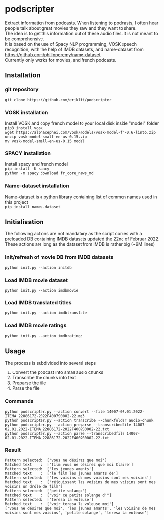 # podscripter
Extract information from podcasts. When listening to podcasts, I often hear people talk about great movies they saw and they want to share.  
The idea is to get this information out of these audio files. It is not meant to be comprehensive.  
It is based on the use of Spacy NLP programming, VOSK speech recognition, with the help of IMDB datasets, and name-dataset from  https://github.com/philipperemy/name-dataset  
Currently only works for movies, and french podcasts.
## Installation
### git repository
`git clone https://github.com/erikltt/podscripter`
### VOSK installation
Install VOSK and copy french model to your local disk inside "model" folder  
`pip3 install vosk`  
`wget https://alphacephei.com/vosk/models/vosk-model-fr-0.6-linto.zip`  
`unzip vosk-model-small-en-us-0.15.zip`  
`mv vosk-model-small-en-us-0.15 model` 
### SPACY installation
Install spacy and french model  
`pip install -U spacy`  
`python -m spacy download fr_core_news_md`
### Name-dataset installation
Name-dataset is a python library containing list of common names used in this project  
`pip install names-dataset`
## Initialisation
The following actions are not mandatory as the script comes with a preloaded DB containing IMDB datasets updated the 22nd of Februar 2022.  
These actions are long as the dataset from IMDB is rather big (~9M lines)
### Init/refresh of movie DB from IMDB datasets
`python init.py --action initdb`
### Load IMDB movie dataset
`python init.py --action imdbmovie`
### Load IMDB translated titles
`python init.py --action imdbtranslate`
### Load IMDB movie ratings
`python init.py --action imdbratings`
## Usage
The process is subdivided into several steps  
1. Convert the podcast into small audio chunks
2. Transcribe the chunks into text
3. Preparse the file
4. Parse the file  
### Commands
`python podscripter.py --action convert --file 14007-02.01.2022-ITEMA_22886172-2022F4007S0002-22.mp3`  
`python podscripter.py --action transcribe --chunkfolder audio-chunk`  
`python podscripter.py --action preparse --transcribedfile 14007-02.01.2022-ITEMA_22886172-2022F4007S0002-22.txt`  
`python podscripter.py --action parse --transcribedfile 14007-02.01.2022-ITEMA_22886172-2022F4007S0002-22.txt`  
### Result  
`Pattern selected:  ['vous ne désirez que moi']`  
`Matched text    :  ['film vous ne désirez que moi Claire']`  
`Pattern selected:  ['les jeunes amants']`  
`Matched text    :  ['le film les jeunes amants de']`  
`Pattern selected:  ['les voisins de mes voisins sont mes voisins']`  
`Matched text    :  ['réjouissant les voisins de mes voisins sont mes voisins un drôle de film']`  
`Pattern selected:  ['petite solange']`  
`Matched text    :  ["voir ce petite solange d'"]`  
`Pattern selected:  ['teresa la voleuse']`  
`Matched text    :  ['voir teresa la voleuse moi']`  
`['vous ne désirez que moi', 'les jeunes amants', 'les voisins de mes voisins sont mes voisins', 'petite solange', 'teresa la voleuse']`
